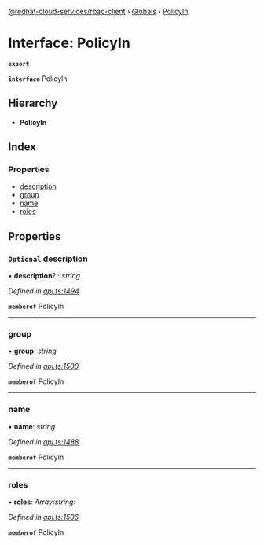 [@redhat-cloud-services/rbac-client](../README.md) › [Globals](../globals.md) › [PolicyIn](policyin.md)

# Interface: PolicyIn

**`export`** 

**`interface`** PolicyIn

## Hierarchy

* **PolicyIn**

## Index

### Properties

* [description](policyin.md#optional-description)
* [group](policyin.md#group)
* [name](policyin.md#name)
* [roles](policyin.md#roles)

## Properties

### `Optional` description

• **description**? : *string*

*Defined in [api.ts:1494](https://github.com/RedHatInsights/javascript-clients/blob/master/packages/rbac/api.ts#L1494)*

**`memberof`** PolicyIn

___

###  group

• **group**: *string*

*Defined in [api.ts:1500](https://github.com/RedHatInsights/javascript-clients/blob/master/packages/rbac/api.ts#L1500)*

**`memberof`** PolicyIn

___

###  name

• **name**: *string*

*Defined in [api.ts:1488](https://github.com/RedHatInsights/javascript-clients/blob/master/packages/rbac/api.ts#L1488)*

**`memberof`** PolicyIn

___

###  roles

• **roles**: *Array‹string›*

*Defined in [api.ts:1506](https://github.com/RedHatInsights/javascript-clients/blob/master/packages/rbac/api.ts#L1506)*

**`memberof`** PolicyIn
